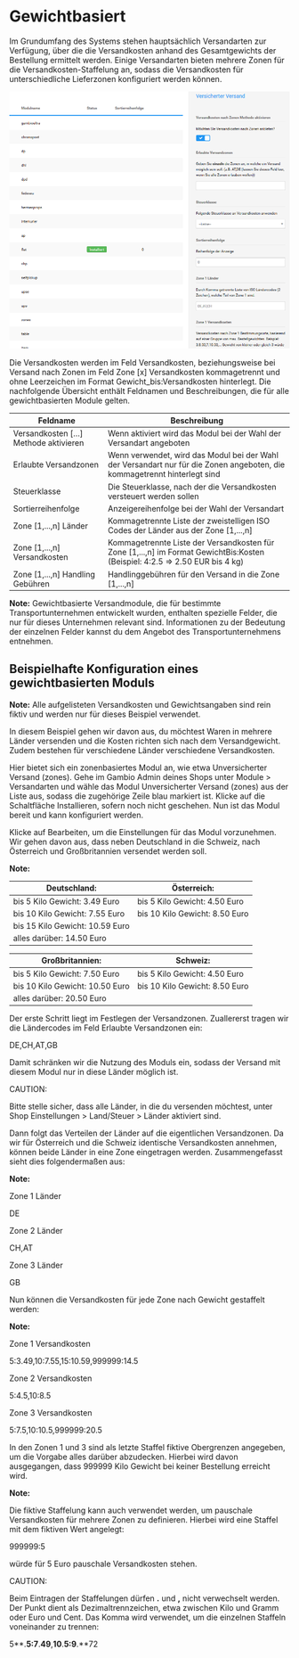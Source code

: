 # Gewichtbasiert 

Im Grundumfang des Systems stehen hauptsächlich Versandarten zur Verfügung, über die die Versandkosten anhand des Gesamtgewichts der Bestellung ermittelt werden. Einige Versandarten bieten mehrere Zonen für die Versandkosten-Staffelung an, sodass die Versandkosten für unterschiedliche Lieferzonen konfiguriert werden können.

![](Bilder/Abb061_KonfigurationsmaskeDerVersandarten.PNG "Konfigurationsmaske der Versandarten")

Die Versandkosten werden im Feld Versandkosten, beziehungsweise bei Versand nach Zonen im Feld Zone \[x\] Versandkosten kommagetrennt und ohne Leerzeichen im Format Gewicht\_bis:Versandkosten hinterlegt. Die nachfolgende Übersicht enthält Feldnamen und Beschreibungen, die für alle gewichtbasierten Module gelten.

|Feldname|Beschreibung|
|--------|------------|
|Versandkosten \[…\] Methode aktivieren|Wenn aktiviert wird das Modul bei der Wahl der Versandart angeboten|
|Erlaubte Versandzonen|Wenn verwendet, wird das Modul bei der Wahl der Versandart nur für die Zonen angeboten, die kommagetrennt hinterlegt sind|
|Steuerklasse|Die Steuerklasse, nach der die Versandkosten versteuert werden sollen|
|Sortierreihenfolge|Anzeigereihenfolge bei der Wahl der Versandart|
|Zone \[1,...,n\] Länder|Kommagetrennte Liste der zweistelligen ISO Codes der Länder aus der Zone \[1,...,n\]|
|Zone \[1,...,n\] Versandkosten|Kommagetrennte Liste der Versandkosten für Zone \[1,...,n\] im Format GewichtBis:Kosten \(Beispiel: 4:2.5 =\> 2.50 EUR bis 4 kg\)|
|Zone \[1,...,n\] Handling Gebühren|Handlinggebühren für den Versand in die Zone \[1,...,n\]|

**Note:** Gewichtbasierte Versandmodule, die für bestimmte Transportunternehmen entwickelt wurden, enthalten spezielle Felder, die nur für dieses Unternehmen relevant sind. Informationen zu der Bedeutung der einzelnen Felder kannst du dem Angebot des Transportunternehmens entnehmen.

## Beispielhafte Konfiguration eines gewichtbasierten Moduls 

**Note:** Alle aufgelisteten Versandkosten und Gewichtsangaben sind rein fiktiv und werden nur für dieses Beispiel verwendet.

In diesem Beispiel gehen wir davon aus, du möchtest Waren in mehrere Länder versenden und die Kosten richten sich nach dem Versandgewicht. Zudem bestehen für verschiedene Länder verschiedene Versandkosten.

Hier bietet sich ein zonenbasiertes Modul an, wie etwa Unversicherter Versand \(zones\). Gehe im Gambio Admin deines Shops unter Module \> Versandarten und wähle das Modul Unversicherter Versand \(zones\) aus der Liste aus, sodass die zugehörige Zeile blau markiert ist. Klicke auf die Schaltfläche Installieren, sofern noch nicht geschehen. Nun ist das Modul bereit und kann konfiguriert werden.

Klicke auf Bearbeiten, um die Einstellungen für das Modul vorzunehmen. Wir gehen davon aus, dass neben Deutschland in die Schweiz, nach Österreich und Großbritannien versendet werden soll.

**Note:**

|Deutschland:|Österreich:|
|------------|-----------|
|bis 5 Kilo Gewicht: 3.49 Euro|bis 5 Kilo Gewicht: 4.50 Euro|
|bis 10 Kilo Gewicht: 7.55 Euro|bis 10 Kilo Gewicht: 8.50 Euro|
|bis 15 Kilo Gewicht: 10.59 Euro| |
|alles darüber: 14.50 Euro| |

|Großbritannien:|Schweiz:|
|---------------|--------|
|bis 5 Kilo Gewicht: 7.50 Euro|bis 5 Kilo Gewicht: 4.50 Euro|
|bis 10 Kilo Gewicht: 10.50 Euro|bis 10 Kilo Gewicht: 8.50 Euro|
|alles darüber: 20.50 Euro| |

Der erste Schritt liegt im Festlegen der Versandzonen. Zuallererst tragen wir die Ländercodes im Feld Erlaubte Versandzonen ein:

DE,CH,AT,GB

Damit schränken wir die Nutzung des Moduls ein, sodass der Versand mit diesem Modul nur in diese Länder möglich ist.

CAUTION:

Bitte stelle sicher, dass alle Länder, in die du versenden möchtest, unter Shop Einstellungen \> Land/Steuer \> Länder aktiviert sind.

Dann folgt das Verteilen der Länder auf die eigentlichen Versandzonen. Da wir für Österreich und die Schweiz identische Versandkosten annehmen, können beide Länder in eine Zone eingetragen werden. Zusammengefasst sieht dies folgendermaßen aus:

**Note:**

Zone 1 Länder

DE

Zone 2 Länder

CH,AT

Zone 3 Länder

GB

Nun können die Versandkosten für jede Zone nach Gewicht gestaffelt werden:

**Note:**

Zone 1 Versandkosten

5:3.49,10:7.55,15:10.59,999999:14.5

Zone 2 Versandkosten

5:4.5,10:8.5

Zone 3 Versandkosten

5:7.5,10:10.5,999999:20.5

In den Zonen 1 und 3 sind als letzte Staffel fiktive Obergrenzen angegeben, um die Vorgabe alles darüber abzudecken. Hierbei wird davon ausgegangen, dass 999999 Kilo Gewicht bei keiner Bestellung erreicht wird.

**Note:**

Die fiktive Staffelung kann auch verwendet werden, um pauschale Versandkosten für mehrere Zonen zu definieren. Hierbei wird eine Staffel mit dem fiktiven Wert angelegt:

999999:5

würde für 5 Euro pauschale Versandkosten stehen.

CAUTION:

Beim Eintragen der Staffelungen dürfen **.** und **,** nicht verwechselt werden. Der Punkt dient als Dezimaltrennzeichen, etwa zwischen Kilo und Gramm oder Euro und Cent. Das Komma wird verwendet, um die einzelnen Staffeln voneinander zu trennen:

5**.**5:7**.**49**,**10**.**5:9**.**72



